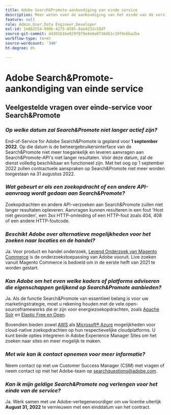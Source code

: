 ```yaml
---
title: Adobe Search&Promote-aankondiging van einde service
description: Meer weten over de aankondiging van het einde van de service van Adobe Search&Promote?
feature: null
role: Admin,User,Data Engineer,Developer
exl-id: 1e062554-090b-4275-8595-8ae4233c58d7
source-git-commit: dd301b1be029f8f9e4e0a0738d61c19f0e6ba2be
workflow-type: tm+mt
source-wordcount: '340'
ht-degree: 0%

---
```


# Adobe Search&amp;Promote-aankondiging van einde service

## Veelgestelde vragen over einde-service voor Search&amp;Promote

### **_Op welke datum zal Search&amp;Promote niet langer actief zijn?_**

End-of-Service for Adobe Search&amp;Promote is gepland voor **1 september 2022**. Op die datum is de beheergebruikersinterface van de Search&amp;Promote niet meer toegankelijk en leveren aanvragen aan Search&amp;Promote-API&#39;s niet langer resultaten. Vóór deze datum, zal de dienst volledig beschikbaar en functioneel zijn. Met het oog op 1 september 2022 zullen contractuele aanspraken op Search&amp;Promote niet meer worden toegestaan na 31 augustus 2022.

### **_Wat gebeurt er als een zoekopdracht of een andere API-aanvraag wordt gedaan aan Search&amp;Promote?_**

Zoekopdrachten en andere API-verzoeken aan Search&amp;Promote zullen niet langer resultaten opleveren. Aanvragen kunnen resulteren in een fout &#39;Host niet gevonden&#39;, een 3xx HTTP-omleiding of een HTTP-fout zoals 404, 408 of een andere HTTP-foutcode.

### **_Beschikt Adobe over alternatieve mogelijkheden voor het zoeken naar locaties en de handel?_**

Ja. Voor product en handel onderzoek, [Levend Onderzoek van Magento Commerce](https://blog.adobe.com/en/publish/2020/11/23/new-ai-capabilities-for-magento-commerce-improve-retail.html) is de onderzoekstoepassing van Adobe vooruit. Live zoeken vanuit Magento Commerce is bedoeld om in de eerste helft van 2021 te worden gestart.

### **_Kan Adobe om het even welke kaders of platforms adviseren die eigenschappen gelijkend op Search&amp;Promote aanbieden?_**

Ja. Als de functie Search&amp;Promote van essentieel belang is voor uw marketingstrategie, moet u rekening houden met de vele open-sourceframeworks die er zijn voor energiezoekopdrachten, zoals [Apache Solr](https://solr.apache.org/) en [Elastic Free en Open](https://www.elastic.co/about/free-and-open).

Bovendien bieden zowel [AWS](https://aws.amazon.com/cloudsearch/) als [Microsoft® Azure](https://azure.microsoft.com/en-us/services/search/) mogelijkheden voor cloud-native zoekopdrachten op hun respectievelijke cloudplatforms. U kunt beide opties integreren in Adobe Experience Manager Sites om het zoeken naar sites en meer mogelijk te maken.

### **_Met wie kan ik contact opnemen voor meer informatie?_**

Neem contact op met uw Customer Success Manager (CSM) met vragen of neem contact op met het Adobe-team op [searchquestions@adobe.com](mailto:searchquestions@adobe.com).

### **_Kan ik mijn geldige Search&amp;Promote nog verlengen voor het einde van de service?_**

Ja. Werk samen met uw Adobe-vertegenwoordiger om uw licentie uiterlijk **August 31, 2022** te vernieuwen met een einddatum van het contract.
